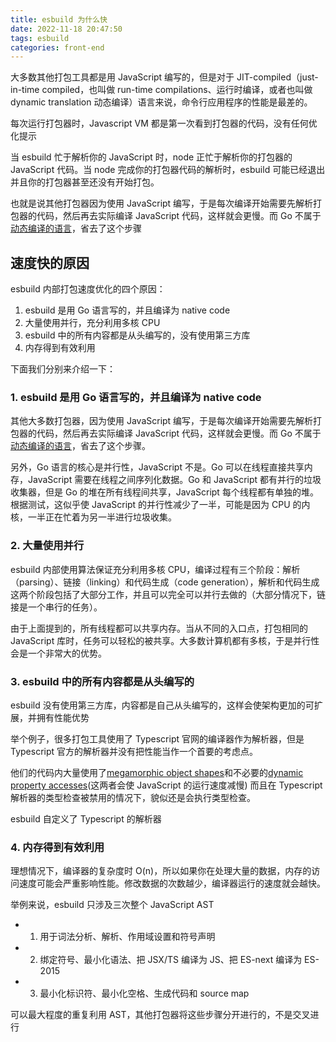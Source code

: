 ```yaml
---
title: esbuild 为什么快
date: 2022-11-18 20:47:50
tags: esbuild
categories: front-end
---
```


大多数其他打包工具都是用 JavaScript 编写的，但是对于 JIT-compiled（just-in-time compiled，也叫做 run-time compilations、运行时编译，或者也叫做 dynamic translation 动态编译）语言来说，命令行应用程序的性能是最差的。

每次运行打包器时，Javascript VM 都是第一次看到打包器的代码，没有任何优化提示

当 esbuild 忙于解析你的 JavaScript 时，node 正忙于解析你的打包器的 JavaScript 代码。当 node 完成你的打包器代码的解析时，esbuild 可能已经退出并且你的打包器甚至还没有开始打包。

也就是说其他打包器因为使用 JavaScript 编写，于是每次编译开始需要先解析打包器的代码，然后再去实际编译 JavaScript 代码，这样就会更慢。而 Go 不属于[动态编译的语言](https://en.wikipedia.org/wiki/Dynamic_programming_language)，省去了这个步骤
## 速度快的原因
esbuild 内部打包速度优化的四个原因：

1.  esbuild 是用 Go 语言写的，并且编译为 native code
2.  大量使用并行，充分利用多核 CPU
3.  esbuild 中的所有内容都是从头编写的，没有使用第三方库
4.  内存得到有效利用

下面我们分别来介绍一下：

### 1. esbuild 是用 Go 语言写的，并且编译为 native code
其他大多数打包器，因为使用 JavaScript 编写，于是每次编译开始需要先解析打包器的代码，然后再去实际编译 JavaScript 代码，这样就会更慢。而 Go 不属于[动态编译的语言](https://link.juejin.cn/?target=https%3A%2F%2Fen.wikipedia.org%2Fwiki%2FDynamic_programming_language)，省去了这个步骤。

另外，Go 语言的核心是并行性，JavaScript 不是。Go 可以在线程直接共享内存，JavaScript 需要在线程之间序列化数据。Go 和 JavaScript 都有并行的垃圾收集器，但是 Go 的堆在所有线程间共享，JavaScript 每个线程都有单独的堆。根据测试，这似乎使 JavaScript 的并行性减少了一半，可能是因为 CPU 的内核，一半正在忙着为另一半进行垃圾收集。

### 2. 大量使用并行
esbuild 内部使用算法保证充分利用多核 CPU，编译过程有三个阶段：解析（parsing）、链接（linking）和代码生成（code generation），解析和代码生成这两个阶段包括了大部分工作，并且可以完全可以并行去做的（大部分情况下，链接是一个串行的任务）。

由于上面提到的，所有线程都可以共享内存。当从不同的入口点，打包相同的 JavaScript 库时，任务可以轻松的被共享。大多数计算机都有多核，于是并行性会是一个非常大的优势。

### 3. esbuild 中的所有内容都是从头编写的
esbuild 没有使用第三方库，内容都是自己从头编写的，这样会使架构更加的可扩展，并拥有性能优势

举个例子，很多打包工具使用了 Typescript 官网的编译器作为解析器，但是 Typescript 官方的解析器并没有把性能当作一个首要的考虑点。

他们的代码内大量使用了[megamorphic object shapes](https://mrale.ph/blog/2015/01/11/whats-up-with-monomorphism.html)和不必要的[dynamic property accesses](https://github.com/microsoft/TypeScript/issues/39247)(这两者会使 JavaScript 的运行速度减慢)
而且在 Typescript 解析器的类型检查被禁用的情况下，貌似还是会执行类型检查。

esbuild 自定义了 Typescript 的解析器

### 4. 内存得到有效利用
理想情况下，编译器的复杂度时 O(n)，所以如果你在处理大量的数据，内存的访问速度可能会严重影响性能。修改数据的次数越少，编译器运行的速度就会越快。

举例来说，esbuild 只涉及三次整个 JavaScript AST

- 1.  用于词法分析、解析、作用域设置和符号声明
- 2.  绑定符号、最小化语法、把 JSX/TS 编译为 JS、把 ES-next 编译为 ES-2015
- 3.  最小化标识符、最小化空格、生成代码和 source map

可以最大程度的重复利用 AST，其他打包器将这些步骤分开进行的，不是交叉进行